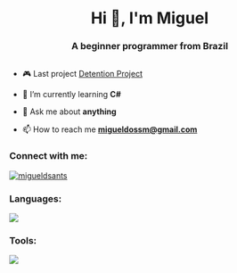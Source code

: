 <h1 align="center">Hi 👋, I'm Miguel</h1>
<h3 align="center">A beginner programmer from Brazil</h3>

<p align="left"> <a href="https://twitter.com/" target="blank"><img src="https://img.shields.io/twitter/follow/?logo=twitter&style=for-the-badge" alt="" /></a> </p>

- 🎮 Last project [Detention Project](https://github.com/QcG-Estudios/DetentionProject)
  
- 🌱 I’m currently learning **C#**

- 💬 Ask me about **anything**

- 📫 How to reach me **migueldossm@gmail.com** 
  
<h3 align="left">Connect with me:</h3>
<a href="https://instagram.com/migueldsants" target="blank"><img align="center" img src="https://skillicons.dev/icons?i=instagram" alt="migueldsants"/></a>
</p>

<h3 align="left">Languages:</h3>
  <a href="https://skillicons.dev">
    <img src="https://skillicons.dev/icons?i=c,cpp,cs,java" />
  </a>
  
<h3 align="left">Tools:</h3>
  <a href="https://skillicons.dev">
    <img src="https://skillicons.dev/icons?i=ps,ae,visualstudio,vscode,idea,unity" />
  </a>
<!--
<a>
  <img align="center" src="https://github-readme-stats.vercel.app/api?username=miguelkkkk&show_icons=true&locale=en&theme=transparent&hide_border=true" alt="miguelkkkk"/>
</a>
-->
<!--
<a href="https://git.io/streak-stats">
  <img src="https://github-readme-streak-stats.herokuapp.com?user=Miguelkkkk&theme=transparent&mode=weekly&hide_border=true" alt="GitHub Streak"/>
</a>
-->


